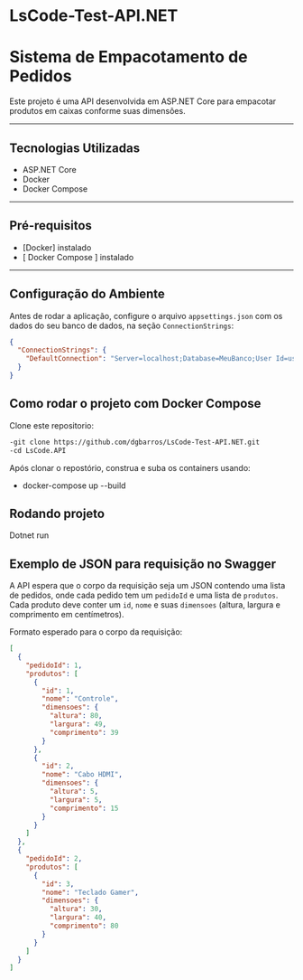 # LsCode-Test-API.NET
# Sistema de Empacotamento de Pedidos

Este projeto é uma API desenvolvida em ASP.NET Core para empacotar produtos em caixas conforme suas dimensões.

---

## Tecnologias Utilizadas

- ASP.NET Core
- Docker
- Docker Compose

---

##  Pré-requisitos

- [Docker]  instalado
- [ Docker Compose ] instalado

---

## Configuração do Ambiente

Antes de rodar a aplicação, configure o arquivo `appsettings.json` com os dados do seu banco de dados, na seção `ConnectionStrings`:

```json
{
  "ConnectionStrings": {
    "DefaultConnection": "Server=localhost;Database=MeuBanco;User Id=usuario;Password=senha;"
  }
}

```

## Como rodar o projeto com Docker Compose

 Clone este repositorio: 

```bash
-git clone https://github.com/dgbarros/LsCode-Test-API.NET.git
-cd LsCode.API 

```
Após clonar o repostório, construa e suba os containers usando:

- docker-compose up --build

## Rodando projeto 

Dotnet run  

## Exemplo de JSON para requisição no Swagger

A API espera que o corpo da requisição seja um JSON contendo uma lista de pedidos, onde cada pedido tem um `pedidoId` e uma lista de `produtos`. Cada produto deve conter um `id`, `nome` e suas `dimensoes` (altura, largura e comprimento em centímetros).

Formato esperado para o corpo da requisição:

```json
[
  {
    "pedidoId": 1,
    "produtos": [
      {
        "id": 1,
        "nome": "Controle",
        "dimensoes": {
          "altura": 80,
          "largura": 49,
          "comprimento": 39
        }
      },
      {
        "id": 2,
        "nome": "Cabo HDMI",
        "dimensoes": {
          "altura": 5,
          "largura": 5,
          "comprimento": 15
        }
      }
    ]
  },
  {
    "pedidoId": 2,
    "produtos": [
      {
        "id": 3,
        "nome": "Teclado Gamer",
        "dimensoes": {
          "altura": 30,
          "largura": 40,
          "comprimento": 80
        }
      }
    ]
  }
]






